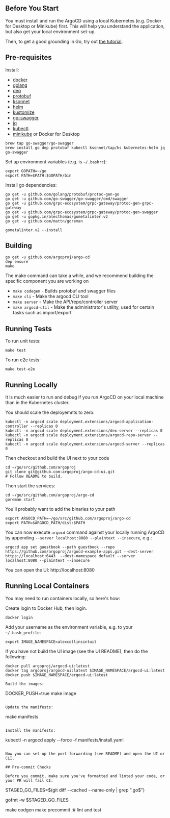 ## Before You Start

You must install and run the ArgoCD using a local Kubernetes (e.g. Docker for Desktop or Minikube) first. This will help you understand the application, but also get your local environment set-up.

Then, to get a good grounding in Go, try out [the tutorial](https://tour.golang.org/).

## Pre-requisites  

Install:

* [docker](https://docs.docker.com/install/#supported-platforms)
* [golang](https://golang.org/)
* [dep](https://github.com/golang/dep)
* [protobuf](https://developers.google.com/protocol-buffers/)
* [ksonnet](https://github.com/ksonnet/ksonnet#install)
* [helm](https://github.com/helm/helm/releases)
* [kustomize](https://github.com/kubernetes-sigs/kustomize/releases)
* [go-swagger](https://github.com/go-swagger/go-swagger/blob/master/docs/install.md)
* [jq](https://stedolan.github.io/jq/)
* [kubectl](https://kubernetes.io/docs/tasks/tools/install-kubectl/).
* [minikube](https://kubernetes.io/docs/setup/minikube/) or Docker for Desktop

```
brew tap go-swagger/go-swagger
brew install go dep protobuf kubectl ksonnet/tap/ks kubernetes-helm jq go-swagger 
```

Set up environment variables (e.g. is `~/.bashrc`):

```
export GOPATH=~/go
export PATH=$PATH:$GOPATH/bin
```

Install go dependencies:

```
go get -u github.com/golang/protobuf/protoc-gen-go
go get -u github.com/go-swagger/go-swagger/cmd/swagger
go get -u github.com/grpc-ecosystem/grpc-gateway/protoc-gen-grpc-gateway
go get -u github.com/grpc-ecosystem/grpc-gateway/protoc-gen-swagger
go get -u gopkg.in/alecthomas/gometalinter.v2 
go get -u github.com/mattn/goreman 

gometalinter.v2 --install
```

## Building

```
go get -u github.com/argoproj/argo-cd
dep ensure
make
```

The make command can take a while, and we recommend building the specific component you are working on

* `make codegen` - Builds protobuf and swagger files
* `make cli` - Make the argocd CLI tool
* `make server` - Make the API/repo/controller server
* `make argocd-util` - Make the administrator's utility, used for certain tasks such as import/export

## Running Tests

To run unit tests:

```
make test
```

To run e2e tests:

```
make test-e2e
```

## Running Locally

It is much easier to run and debug if you run ArgoCD on your local machine than in the Kubernetes cluster.

You should scale the deployemnts to zero:

```
kubectl -n argocd scale deployment.extensions/argocd-application-controller --replicas 0
kubectl -n argocd scale deployment.extensions/dex-server --replicas 0
kubectl -n argocd scale deployment.extensions/argocd-repo-server --replicas 0
kubectl -n argocd scale deployment.extensions/argocd-server --replicas 0
```

Then checkout and build the UI next to your code

```
cd ~/go/src/github.com/argoproj
git clone git@github.com:argoproj/argo-cd-ui.git
# Follow README to build.
```

Then start the services:

```
cd ~/go/src/github.com/argoproj/argo-cd
goreman start
```

You'll probably want to add the binaries to your path

```
export ARGOCD_PATH=~/go/src/github.com/argoproj/argo-cd
export PATH=$ARGOCD_PATH/dist:$PATH

```

You can now execute `argocd` command against your locally running ArgoCD by appending `--server localhost:8080 --plaintext --insecure`, e.g.:

```
argocd app set guestbook --path guestbook --repo https://github.com/argoproj/argocd-example-apps.git --dest-server https://localhost:6443  --dest-namespace default --server localhost:8080 --plaintext --insecure
```

You can open the UI: http://localhost:8080

## Running Local Containers

You may need to run containers locally, so here's how:

Create login to Docker Hub, then login.

```
docker login
```

Add your username as the environment variable, e.g. to your `~/.bash_profile`:

```
export IMAGE_NAMESPACE=alexcollinsintuit

```

If you have not build the UI image (see the UI README), then do the following:

```
docker pull argoproj/argocd-ui:latest
docker tag argoproj/argocd-ui:latest $IMAGE_NAMESPACE/argocd-ui:latest
docker push $IMAGE_NAMESPACE/argocd-ui:latest

Build the images:

```
DOCKER_PUSH=true make image
```

Update the manifests:

```
make manifests
```

Install the manifests:

```
kubectl -n argocd apply --force -f manifests/install.yaml
```

Now you can set-up the port-forwarding (see README) and open the UI or CLI.

## Pre-commit Checks

Before you commit, make sure you've formatted and linted your code, or your PR will fail CI:

```
STAGED_GO_FILES=$(git diff --cached --name-only | grep ".go$")

gofmt -w $STAGED_GO_FILES

make codgen
make precommit ;# lint and test
```
